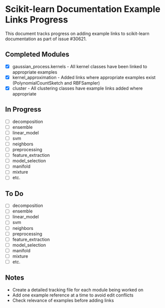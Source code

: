 # Scikit-learn Documentation Example Links Progress

This document tracks progress on adding example links to scikit-learn documentation as part of issue #30621.

## Completed Modules
- [x] gaussian_process.kernels - All kernel classes have been linked to appropriate examples
- [x] kernel_approximation - Added links where appropriate examples exist (PolynomialCountSketch and RBFSampler)
- [x] cluster - All clustering classes have example links added where appropriate

## In Progress
- [ ] decomposition
- [ ] ensemble
- [ ] linear_model
- [ ] svm
- [ ] neighbors
- [ ] preprocessing
- [ ] feature_extraction
- [ ] model_selection
- [ ] manifold
- [ ] mixture
- [ ] etc.

## To Do
- [ ] decomposition
- [ ] ensemble
- [ ] linear_model
- [ ] svm
- [ ] neighbors
- [ ] preprocessing
- [ ] feature_extraction
- [ ] model_selection
- [ ] manifold
- [ ] mixture
- [ ] etc.

## Notes
- Create a detailed tracking file for each module being worked on
- Add one example reference at a time to avoid edit conflicts
- Check relevance of examples before adding links
